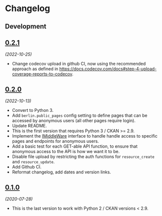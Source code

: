 # Changelog

## Development

## [0.2.1](https://github.com/berlinonline/ckanext-berlinauth/releases/tag/0.2.1)

_(2022-10-25)_

- Change codecov upload in github CI, now using the recommended approach as defined in https://docs.codecov.com/docs#step-4-upload-coverage-reports-to-codecov.

## [0.2.0](https://github.com/berlinonline/ckanext-berlinauth/releases/tag/0.2.0)

_(2022-10-13)_

- Convert to Python 3.
- Add `berlin.public_pages` config setting to define pages that can be accessed by anonymous users (all other pages require login).
- Update README.
- This is the first version that requires Python 3 / CKAN >= 2.9.
- Implement the [IMiddleWare](https://docs.ckan.org/en/2.9/extensions/plugin-interfaces.html#ckan.plugins.interfaces.IMiddleware) interface to handle handle access to specific pages and endpoints for anonymous users.
- Add a basic test for each GET-able API function, to ensure that anonymous access to the API is how we want it to be.
- Disable file upload by restricting the auth functions for `resource_create` and `resource_update`.
- Add Github CI.
- Reformat changelog, add dates and version links.

## [0.1.0](https://github.com/berlinonline/ckanext-berlinauth/releases/tag/0.1.0)

_(2020-07-28)_

- This is the last version to work with Python 2 / CKAN versions < 2.9.
